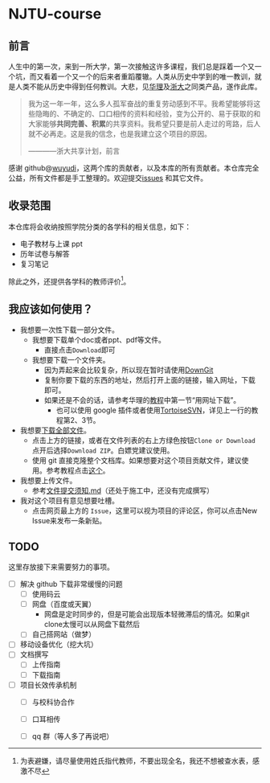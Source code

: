 # NJTU-course



## 前言

人生中的第一次，来到一所大学，第一次接触这许多课程，我们总是踩着一个又一个坑，而又看着一个又一个的后来者重蹈覆辙。人类从历史中学到的唯一教训，就是人类不能从历史中得到任何教训。大悲，见[华理](https://github.com/tianyilt/ecust-CourseShare)及[浙大](https://github.com/QSCTech/zju-icicles)之同类产品，遂作此库。

> 我为这一年一年，这么多人孤军奋战的重复劳动感到不平。我希望能够将这些隐晦的、不确定的、口口相传的资料和经验，变为公开的、易于获取的和大家能够**共同完善、积累**的共享资料。我希望只要是前人走过的弯路，后人就不必再走。这是我的信念，也是我建立这个项目的原因。
>
> ————浙大共享计划，前言

感谢 github@[wuyudi](https://github.com/wuyudi)，这两个库的贡献者，以及本库的所有贡献者。本仓库完全公益，所有文件都是手工整理的。欢迎提交[issues](https://github.com/HydrogenDeuterium/NJTU-courses/issues) 和其它文件。

## 收录范围



本仓库将会收纳按照学院分类的各学科的相关信息，如下：

- 电子教材与上课 ppt
- 历年试卷与解答
- 复习笔记

除此之外，还提供各学科的教师评价[^teachers]。

## 我应该如何使用？

- 我想要一次性下载一部分文件。
  - 我想要下载单个doc或者ppt、pdf等文件。
    - 直接点击`Download`即可
  - 我想要下载一个文件夹。
    - 因为弄起来会比较复杂，所以现在暂时请使用[DownGit](http://zhoudaxiaa.gitee.io/downgit/#/home)
    - 复制你要下载的东西的地址，然后打开上面的链接，输入网址，下载即可。
    - 如果还是不会的话，请参考华理的[教程](https://github.com/tianyilt/ecust-CourseShare/blob/master/doc/下载一份文件.md)中第一节“用网址下载”。
      - 也可以使用 google 插件或者使用[TortoiseSVN](https://tortoisesvn.net/downloads.html)，详见上一行的教程第2、3节。
- 我想要[下载全部文件](https://github.com/HydrogenDeuterium/NJTU-courses/archive/master.zip)。
  - 点击上方的链接，或者在文件列表的右上方绿色按钮`Clone or Download`点开后选择`Download ZIP`。白嫖党建议使用。
  - 使用 git 直接克隆整个文档库。如果想要对这个项目贡献文件，建议使用。参考教程点击[这个](https://www.liaoxuefeng.com/wiki/896043488029600)。
- 我想要上传文件。
  - 参考[文件提交须知.md](https://github.com/HydrogenDeuterium/NJTU-courses/blob/master/文件提交须知.md)（还处于施工中，还没有完成撰写）
- 我对这个项目有意见想要吐槽。
  - 点击网页最上方的 `Issue`，这里可以视为项目的评论区，你可以点击New Issue来发布一条新贴。

## TODO

这里存放接下来需要努力的事项。

- [ ] 解决 github 下载非常缓慢的问题
  - [ ] 使用码云
  - [ ] 网盘（百度或天翼）
    - 网盘是定时同步的，但是可能会出现版本轻微滞后的情况。如果git clone太慢可以从网盘下载然后
  - [ ] 自己搭网站（做梦）
- [ ] 移动设备优化（挖大坑）
- [ ] 文档撰写
  - [ ] 上传指南
  - [ ] 下载指南
- [ ] 项目长效传承机制
  - [ ] 与校科协合作
  - [ ] 口耳相传
  - [ ] qq 群（等人多了再说吧）



[^teachers]:为表避嫌，请尽量使用姓氏指代教师，不要出现全名，我还不想被查水表，感激不尽